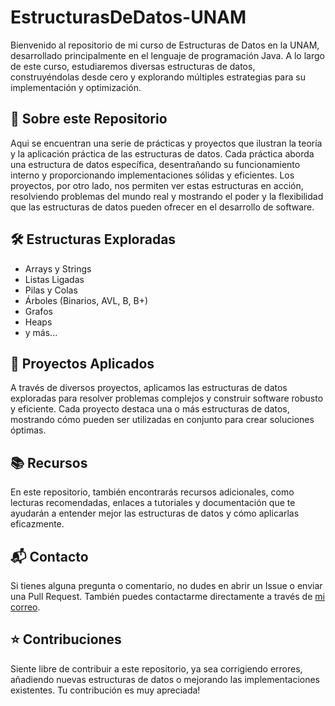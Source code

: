 # EstructurasDeDatos-UNAM

Bienvenido al repositorio de mi curso de Estructuras de Datos en la UNAM, desarrollado principalmente en el lenguaje de programación Java. A lo largo de este curso, estudiaremos diversas estructuras de datos, construyéndolas desde cero y explorando múltiples estrategias para su implementación y optimización.

## 🚀 Sobre este Repositorio

Aqui se encuentran una serie de prácticas y proyectos que ilustran la teoría y la aplicación práctica de las estructuras de datos. Cada práctica aborda una estructura de datos específica, desentrañando su funcionamiento interno y proporcionando implementaciones sólidas y eficientes. Los proyectos, por otro lado, nos permiten ver estas estructuras en acción, resolviendo problemas del mundo real y mostrando el poder y la flexibilidad que las estructuras de datos pueden ofrecer en el desarrollo de software.

## 🛠️ Estructuras Exploradas

- Arrays y Strings
- Listas Ligadas
- Pilas y Colas
- Árboles (Binarios, AVL, B, B+)
- Grafos
- Heaps
- y más...

## 🧩 Proyectos Aplicados

A través de diversos proyectos, aplicamos las estructuras de datos exploradas para resolver problemas complejos y construir software robusto y eficiente. Cada proyecto destaca una o más estructuras de datos, mostrando cómo pueden ser utilizadas en conjunto para crear soluciones óptimas.

## 📚 Recursos

En este repositorio, también encontrarás recursos adicionales, como lecturas recomendadas, enlaces a tutoriales y documentación que te ayudarán a entender mejor las estructuras de datos y cómo aplicarlas eficazmente.

## 📬 Contacto

Si tienes alguna pregunta o comentario, no dudes en abrir un Issue o enviar una Pull Request. También puedes contactarme directamente a través de [mi correo](mailto:rayaperezjoseluis@gmail.com).

## ⭐ Contribuciones

Siente libre de contribuir a este repositorio, ya sea corrigiendo errores, añadiendo nuevas estructuras de datos o mejorando las implementaciones existentes. Tu contribución es muy apreciada!
